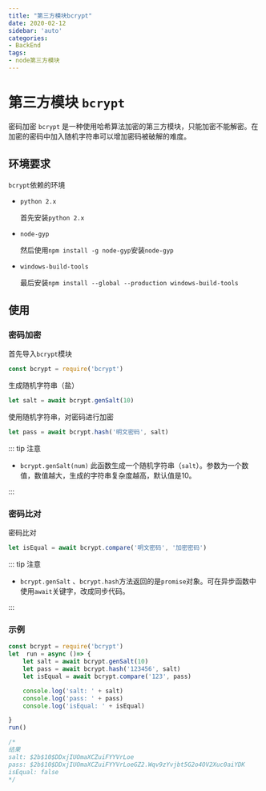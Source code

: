```yaml
---
title: "第三方模块bcrypt"
date: 2020-02-12
sidebar: 'auto'
categories:
- BackEnd
tags:
- node第三方模块
---
```










# 第三方模块 `bcrypt`

密码加密 `bcrypt` 是一种使用哈希算法加密的第三方模块，只能加密不能解密。在加密的密码中加入随机字符串可以增加密码被破解的难度。

## 环境要求

`bcrypt`依赖的环境

* `python 2.x` 

  首先安装`python 2.x`

* `node-gyp`

  然后使用`npm install -g node-gyp`安装`node-gyp`

* `windows-build-tools`

  最后安装`npm install --global --production windows-build-tools`



## 使用

### 密码加密

首先导入`bcrypt`模块

```js
const bcrypt = require('bcrypt')
```

生成随机字符串（盐）

```js
let salt = await bcrypt.genSalt(10)
```

使用随机字符串，对密码进行加密

```js
let pass = await bcrypt.hash('明文密码', salt)
```

::: tip 注意

* `bcrypt.genSalt(num)` 此函数生成一个随机字符串（`salt`）。参数为一个数值，数值越大，生成的字符串复杂度越高，默认值是10。

:::

### 密码比对

密码比对

```js
let isEqual = await bcrypt.compare('明文密码', '加密密码')
```

::: tip 注意

* `bcrypt.genSalt` 、`bcrypt.hash`方法返回的是`promise`对象。可在异步函数中使用`await`关键字，改成同步代码。

:::

### 示例

```js
const bcrypt = require('bcrypt')
let  run = async ()=> {
    let salt = await bcrypt.genSalt(10)
    let pass = await bcrypt.hash('123456', salt)
    let isEqual = await bcrypt.compare('123', pass)

    console.log('salt: ' + salt)
    console.log('pass: ' + pass)
    console.log('isEqual: ' + isEqual)

}
run()

/*
结果
salt: $2b$10$DDxjIUOmaXCZuiFYYVrLoe
pass: $2b$10$DDxjIUOmaXCZuiFYYVrLoeGZ2.Wqv9zYvjbt5G2o4OV2Xuc0aiYDK
isEqual: false
*/
```

















